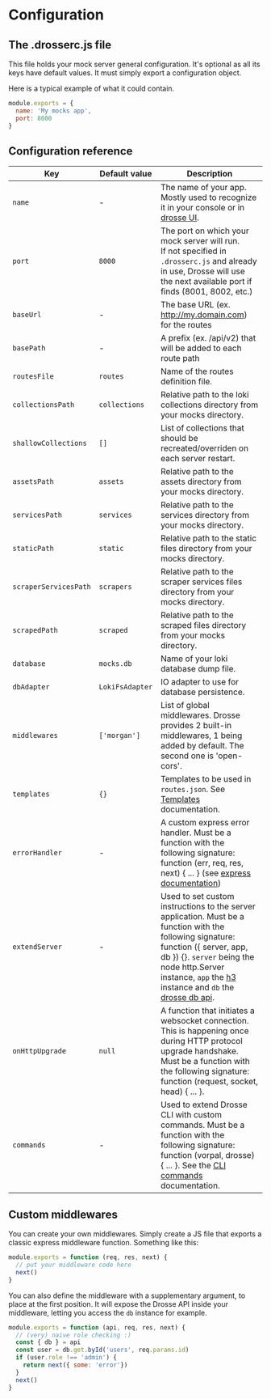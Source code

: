 # Configuration

## The .drosserc.js file
This file holds your mock server general configuration. It's optional as all its keys have default values. It must simply export a configuration object.

Here is a typical example of what it could contain.
```js
module.exports = {
  name: 'My mocks app',
  port: 8000
}
```

## Configuration reference
| Key                  | Default value | Description |
|----------------------|---------------|-------------|
| `name`               | -             | The name of your app. Mostly used to recognize it in your console or in [drosse UI](https://github.com/jota-one/drosse-ui). |
| `port`               | `8000`        | The port on which your mock server will run.<br>If not specified in `.drosserc.js` and already in use, Drosse will use the next available port if finds (8001, 8002, etc.) |
| `baseUrl`            | -               | The base URL (ex. http://my.domain.com) for the routes |
| `basePath`           | -               | A prefix (ex. /api/v2) that will be added to each route path |
| `routesFile`         | `routes`        | Name of the routes definition file. |
| `collectionsPath`    | `collections`   | Relative path to the loki collections directory from your mocks directory. |
| `shallowCollections` | `[]`            | List of collections that should be recreated/overriden on each server restart. |
| `assetsPath`         | `assets`        | Relative path to the assets directory from your mocks directory. |
| `servicesPath`       | `services`      | Relative path to the services directory from your mocks directory. |
| `staticPath`         | `static`        | Relative path to the static files directory from your mocks directory. |
| `scraperServicesPath`| `scrapers`      | Relative path to the scraper services files directory from your mocks directory. |
| `scrapedPath`        | `scraped`       | Relative path to the scraped files directory from your mocks directory. |
| `database`           | `mocks.db`      | Name of your loki database dump file. |
| `dbAdapter`          | `LokiFsAdapter` | IO adapter to use for database persistence. |
| `middlewares`        | `['morgan']`    | List of global middlewares. Drosse provides 2 built-in middlewares, 1 being added by default. The second one is 'open-cors'. |
| `templates`          | `{}`            | Templates to be used in `routes.json`. See [Templates](customize-response.md#templates) documentation. |
| `errorHandler`       | -               | A custom express error handler. Must be a function with the following signature: function (err, req, res, next) { ... } (see [express documentation](https://expressjs.com/en/guide/error-handling.html#the-default-error-handler)) |
| `extendServer`       | -               | Used to set custom instructions to the server application. Must be a function with the following signature: function ({ server, app, db }) {}. `server` being the node http.Server instance, `app` the [h3](https://github.com/unjs/h3) instance and `db` the [drosse db api](db-api#api). |
| `onHttpUpgrade`      | `null`          | A function that initiates a websocket connection. This is happening once during HTTP protocol upgrade handshake. Must be a function with the following signature: function (request, socket, head) { ... }. |
| `commands`           | -               | Used to extend Drosse CLI with custom commands. Must be a function with the following signature: function (vorpal, drosse) { ... }. See the [CLI commands](commands.md) documentation. |

## Custom middlewares

You can create your own middlewares. Simply create a JS file that exports a classic express middleware function. Something like this:

```js
module.exports = function (req, res, next) {
  // put your middleware code here
  next()
}
```

You can also define the middleware with a supplementary argument, to place at the first position. It will
expose the Drosse API inside your middleware, letting you access the `db` instance for example.

```js
module.exports = function (api, req, res, next) {
  // (very) naive role checking :)
  const { db } = api
  const user = db.get.byId('users', req.params.id)
  if (user.role !== 'admin') {
    return next({ some: 'error'})
  }
  next()
}
```
